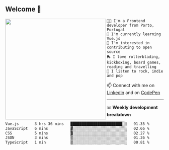 ## Welcome 👋

<img align="left" src="https://github.com/saraiovieira/saraiovieira/assets/74243584/32f0e061-fcbb-45fe-8361-571943f17664" width="320"/>

```
👩‍💻 I'm a Frontend developer from Porto, Portugal
🌱 I'm currently learning Vue.js
🚩 I'm interested in contributing to open source
🛼 I love rollerblading, kickboxing, board games, reading and travelling
🎵 I listen to rock, indie and pop
```
📫 Connect with me on [Linkedin](https://www.linkedin.com/in/sara-vieira-frontend-developer/) and on [CodePen](https://codepen.io/saraiovieira)

-------

📊 **Weekly development breakdown**

<!--START_SECTION:waka-->

```txt
Vue.js       3 hrs 36 mins   ███████████████████████░░   91.35 %
JavaScript   6 mins          ▓░░░░░░░░░░░░░░░░░░░░░░░░   02.66 %
CSS          5 mins          ▓░░░░░░░░░░░░░░░░░░░░░░░░   02.27 %
JSON         3 mins          ▒░░░░░░░░░░░░░░░░░░░░░░░░   01.36 %
TypeScript   1 min           ▒░░░░░░░░░░░░░░░░░░░░░░░░   00.81 %
```

<!--END_SECTION:waka-->
